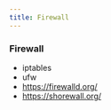 ```yaml
---
title: Firewall
---
```


### Firewall

- iptables
- ufw
- https://firewalld.org/
- https://shorewall.org/